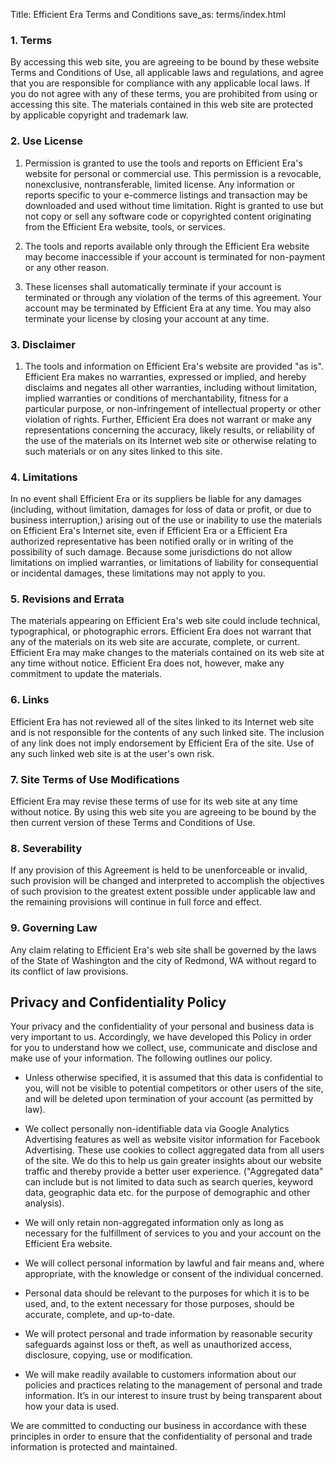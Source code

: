 Title: Efficient Era Terms and Conditions
save_as: terms/index.html

### **1. Terms**

By accessing this web site, you are agreeing to be bound by these website Terms and Conditions of Use, all applicable laws and regulations, and agree that you are responsible for compliance with any applicable local laws. If you do not agree with any of these terms, you are prohibited from using or accessing this site. The materials contained in this web site are protected by applicable copyright and trademark law.

### **2. Use License**

1. Permission is granted to use the tools and reports on Efficient Era's website for personal or commercial use. This permission is a revocable, non­exclusive, non­transferable, limited license. Any information or reports specific to your e-commerce listings and transaction may be downloaded and used without time limitation. Right is granted to use but not copy or sell any software code or copyrighted content originating from the Efficient Era website, tools, or services.

2. The tools and reports available only through the Efficient Era website may become inaccessible if your account is terminated for non-payment or any other reason.

3. These licenses shall automatically terminate if your account is terminated or through any violation of the terms of this agreement. Your account may be terminated by Efficient Era at any time.  You may also terminate your license by closing your account at any time.

### **3. Disclaimer**

1. The tools and information on Efficient Era's website are provided "as is". Efficient Era makes no warranties, expressed or implied, and hereby disclaims and negates all other warranties, including without limitation, implied warranties or conditions of merchantability, fitness for a particular purpose, or non-infringement of intellectual property or other violation of rights. Further, Efficient Era does not warrant or make any representations concerning the accuracy, likely results, or reliability of the use of the materials on its Internet web site or otherwise relating to such materials or on any sites linked to this site.

### **4. Limitations**

In no event shall Efficient Era or its suppliers be liable for any damages (including, without limitation, damages for loss of data or profit, or due to business interruption,) arising out of the use or inability to use the materials on Efficient Era's Internet site, even if Efficient Era or a Efficient Era authorized representative has been notified orally or in writing of the possibility of such damage. Because some jurisdictions do not allow limitations on implied warranties, or limitations of liability for consequential or incidental damages, these limitations may not apply to you.

### **5. Revisions and Errata**

The materials appearing on Efficient Era's web site could include technical, typographical, or photographic errors. Efficient Era does not warrant that any of the materials on its web site are accurate, complete, or current. Efficient Era may make changes to the materials contained on its web site at any time without notice. Efficient Era does not, however, make any commitment to update the materials.

### **6. Links**

Efficient Era has not reviewed all of the sites linked to its Internet web site and is not responsible for the contents of any such linked site. The inclusion of any link does not imply endorsement by Efficient Era of the site. Use of any such linked web site is at the user's own risk.

### **7. Site Terms of Use Modifications**

Efficient Era may revise these terms of use for its web site at any time without notice. By using this web site you are agreeing to be bound by the then current version of these Terms and Conditions of Use.

### **8. Severability**

If any provision of this Agreement is held to be unenforceable or invalid, such provision will be
changed and interpreted to accomplish the objectives of such provision to the greatest extent
possible under applicable law and the remaining provisions will continue in full force and effect.

### **9. Governing Law**

Any claim relating to Efficient Era's web site shall be governed by the laws of the State of Washington and the city of Redmond, WA without regard to its conflict of law provisions.

## **Privacy and Confidentiality Policy**

Your privacy and the confidentiality of your personal and business data is very important to us. Accordingly, we have developed this Policy in order for you to understand how we collect, use, communicate and disclose and make use of your information. The following outlines our policy.

* Unless otherwise specified, it is assumed that this data is confidential to you, will not be visible to potential competitors or other users of the site, and will be deleted upon termination of your account (as permitted by law).

* We collect personally non-identifiable data via Google Analytics Advertising features as well as website visitor information for Facebook Advertising. These use cookies to collect aggregated data from all users of the site. We do this to help us gain greater insights about our website traffic and thereby provide a better user experience. ("Aggregated data" can include but is not limited to data such as search queries, keyword data, geographic data etc. for the purpose of demographic and other analysis).

* We will only retain non-aggregated information only as long as necessary for the fulfillment of services to you and your account on the Efficient Era website.

* We will collect personal information by lawful and fair means and, where appropriate, with the knowledge or consent of the individual concerned.

* Personal data should be relevant to the purposes for which it is to be used, and, to the extent necessary for those purposes, should be accurate, complete, and up-to-date.

* We will protect personal and trade information by reasonable security safeguards against loss or theft, as well as unauthorized access, disclosure, copying, use or modification.

* We will make readily available to customers information about our policies and practices relating to the management of personal and trade information.  It’s in our interest to insure trust by being transparent about how your data is used.

We are committed to conducting our business in accordance with these principles in order to ensure that the confidentiality of personal and trade information is protected and maintained.
